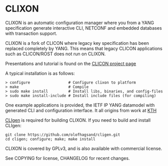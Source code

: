 CLIXON
======

CLIXON is an automatic configuration manager where you from a YANG
specification generate interactive CLI, NETCONF and embedded
databases with transaction support.

CLIXON is a fork of CLICON where legacy key specification has been
replaced completely by YANG. This means that legacy CLICON
applications such as CLICON/ROST does not run on CLIXON.

Presentations and tutorial is found on the [CLICON project
page](http://www.clicon.org)

A typical installation is as follows:

    > configure	       	        # Configure clixon to platform
    > make                      # Compile
    > sudo make install         # Install libs, binaries, and config-files
    > sudo make install-include # Install include files (for compiling)

One example applications is provided, the IETF IP YANG datamodel with generated CLI and configuration interface.  It all origins from work at
[KTH](http://www.csc.kth.se/~olofh/10G_OSR)

[CLIgen](http://www.cligen.se) is required for building CLIXON. If you need 
to build and install CLIgen: 

    git clone https://github.com/olofhagsand/cligen.git
    cd cligen; configure; make; make install

CLIXON is covered by GPLv3, and is also available with commercial license.

See COPYING for license, CHANGELOG for recent changes.




